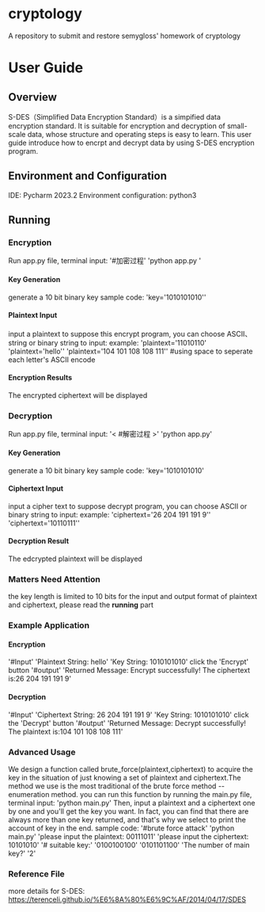 # cryptology
A repository to submit and restore semygloss' homework of cryptology
# User Guide
## Overview
S-DES（Simplified Data Encryption Standard）is a simpified data encryption standard. It is suitable for encryption and decryption of small-scale data, whose structure and operating steps is easy to learn.
This user guide introduce how to encrpt and decrypt data by using S-DES encryption program.

## Environment and Configuration
IDE: Pycharm 2023.2
Environment configuration: python3

## Running

### Encryption
Run app.py file, terminal input:
'#加密过程'
'python app.py '
#### Key Generation
generate a 10 bit binary key
sample code:
'key='1010101010''
#### Plaintext Input
input a plaintext to suppose this encrypt program, you can choose ASCII、string or binary string to input:
example:
'plaintext='11010110'
'plaintext='hello''
'plaintext='104 101 108 108 111'' #using space to seperate each letter's ASCII encode
#### Encryption Results
The encrypted ciphertext will be displayed

### Decryption 
Run app.py file, terminal input:
'< #解密过程 >'
'python app.py'
#### Key Generation
generate a 10 bit binary key
sample code:
'key='1010101010'
#### Ciphertext Input
input a cipher text to suppose decrypt program, you can choose ASCII or binary string to input:
example:
'ciphertext='26 204 191 191 9''
'ciphertext='10110111''
#### Decryption Result
The edcrypted plaintext will be displayed

### Matters Need Attention
the key length is limited to 10 bits
for the input and output format of plaintext and ciphertext, please read the **running** part

### Example Application
#### Encryption
'#Input'
'Plaintext String: hello'
'Key String: 1010101010'
click the 'Encrypt' button
'#output'
'Returned Message: Encrypt successfully! The ciphertext is:26 204 191 191 9'
#### Decryption
'#Input'
'Ciphertext String: 26 204 191 191 9'
'Key String: 1010101010'
click the 'Decrypt' button
'#output'
'Returned Message: Decrypt successfully! The plaintext is:104 101 108 108 111'

### Advanced Usage
We design a function called brute_force(plaintext,ciphertext) to acquire the key in the situation of just knowing a set of plaintext and ciphertext.The method we use is the most traditional of the brute force method -- enumeration method.
you can run this function by running the main.py file, terminal input:
'python main.py'
Then, input a plaintext and a ciphertext one by one and you'll get the key you want. In fact, you can find that there are always more than one key returned, and that's why we select to print the account of key in the end. 
sample code:
'#brute force attack'
'python main.py'
'please input the plaintext: 00111011'
'please input the ciphertext: 10101010'
'# suitable key:'
'0100100100'
'0101101100'
'The number of main key?'
'2'

### Reference File
more details for S-DES:
https://terenceli.github.io/%E6%8A%80%E6%9C%AF/2014/04/17/SDES
